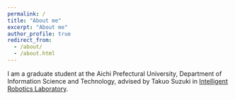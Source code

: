 ```yaml
---
permalink: /
title: "About me"
excerpt: "About me"
author_profile: true
redirect_from:
  - /about/
  - /about.html
---
```


I am a graduate student at the Aichi Prefectural University, Department of Information Science and Technology, advised by Takuo Suzuki in [Intelligent Robotics Laboratory](http://www.ist.aichi-pu.ac.jp/lab/st/index.html).

<!--
# Research Interest

# Publications
## Journals

## International Proceedings

## Domestic Proceedings

# Awards

# Education

# Work Experience

# Professional Activities
## Member
-->
